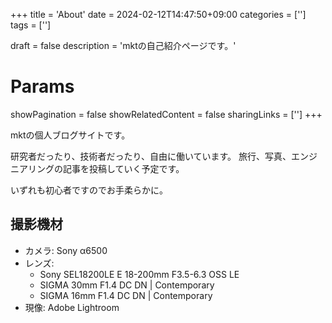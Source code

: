 +++
title = 'About'
date = 2024-02-12T14:47:50+09:00
categories = ['']
tags = ['']

draft = false
description = 'mktの自己紹介ページです。'

# Params
showPagination = false
showRelatedContent = false
sharingLinks = ['']
+++


mktの個人ブログサイトです。

研究者だったり、技術者だったり、自由に働いています。
旅行、写真、エンジニアリングの記事を投稿していく予定です。

いずれも初心者ですのでお手柔らかに。


## 撮影機材

- カメラ: Sony α6500
- レンズ:
    - Sony SEL18200LE E 18-200mm F3.5-6.3 OSS LE
    - SIGMA 30mm F1.4 DC DN | Contemporary
    - SIGMA 16mm F1.4 DC DN | Contemporary
- 現像: Adobe Lightroom


